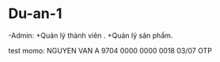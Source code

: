 # Du-an-1
-Admin:
+Quản lý thành viên .
+Quản lý sản phẩm.

test momo:
NGUYEN VAN A
9704 0000 0000 0018
03/07
OTP